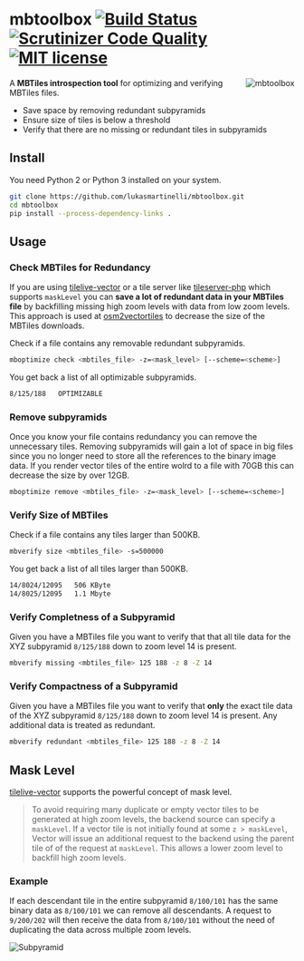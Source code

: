 # mbtoolbox [![Build Status](https://travis-ci.org/lukasmartinelli/mbtoolbox.svg?branch=master)](https://travis-ci.org/lukasmartinelli/mbtoolbox) [![Scrutinizer Code Quality](https://scrutinizer-ci.com/g/lukasmartinelli/mbtoolbox/badges/quality-score.png?b=master)](https://scrutinizer-ci.com/g/lukasmartinelli/mbtoolbox/?branch=master) [![MIT license](https://img.shields.io/badge/license-MIT-blue.svg)](https://tldrlegal.com/license/mit-license)

<img align="right" alt="mbtoolbox" src="subpyramid.png" />

A **MBTiles introspection tool** for optimizing and verifying MBTiles files.

- Save space by removing redundant subpyramids
- Ensure size of tiles is below a threshold
- Verify that there are no missing or redundant tiles in subpyramids

## Install

You need Python 2 or Python 3 installed on your system.

```bash
git clone https://github.com/lukasmartinelli/mbtoolbox.git
cd mbtoolbox
pip install --process-dependency-links .
```

## Usage

### Check MBTiles for Redundancy

If you are using [tilelive-vector](https://github.com/mapbox/tilelive-vector) or a tile server like [tileserver-php](https://github.com/klokantech/tileserver-php/) which supports `maskLevel`  you can **save a lot of redundant data in your MBTiles file** by backfilling missing high zoom levels with data from low zoom levels. This approach is used at [osm2vectortiles](github.com/osm2vectortiles/osm2vectortiles) to decrease the size of the MBTiles downloads.

Check if a file contains any removable redundant subpyramids.

```bash
mboptimize check <mbtiles_file> -z=<mask_level> [--scheme=<scheme>]
```

You get back a list of all optimizable subpyramids.

```bash
8/125/188   OPTIMIZABLE
```

### Remove subpyramids

Once you know your file contains redundancy you can remove the unnecessary tiles.
Removing subpyramids will gain a lot of space in big files since you no longer need to store
all the references to the binary image data. If you render vector tiles of the entire wolrd
to a file with 70GB this can decrease the size by over 12GB.

```bash
mboptimize remove <mbtiles_file> -z=<mask_level> [--scheme=<scheme>]
```

### Verify Size of MBTiles

Check if a file contains any tiles larger than 500KB.

```bash
mbverify size <mbtiles_file> -s=500000
```

You get back a list of all tiles larger than 500KB.

```bash
14/8024/12095   506 KByte
14/8025/12095   1.1 Mbyte
```

### Verify Completness of a Subpyramid

Given you have a MBTiles file you want to verify that that
all tile data for the XYZ subpyramid `8/125/188` down to zoom level 14 is present.

```bash
mbverify missing <mbtiles_file> 125 188 -z 8 -Z 14
```

### Verify Compactness of a Subpyramid

Given you have a MBTiles file you want to verify that **only** the exact
tile data of the XYZ subpyramid `8/125/188` down to zoom level 14 is present.
Any additional data is treated as redundant.

```bash
mbverify redundant <mbtiles_file> 125 188 -z 8 -Z 14
```

## Mask Level

[tilelive-vector]() supports the powerful concept of mask level.

> To avoid requiring many duplicate or empty vector tiles to be generated at high zoom levels,
  the backend source can specify a `maskLevel`.
  If a vector tile is not initially found at some `z > maskLevel`, Vector will issue an additional request
  to the backend using the parent tile of of the request at `maskLevel`.
  This allows a lower zoom level to backfill high zoom levels.

### Example

If each descendant tile in the entire subpyramid `8/100/101` has the same binary
data as `8/100/101` we can remove all descendants. A request to `9/200/202` will
then receive the data from `8/100/101` without the need of duplicating the data
across multiple zoom levels.

![Subpyramid](subpyramid.png)
